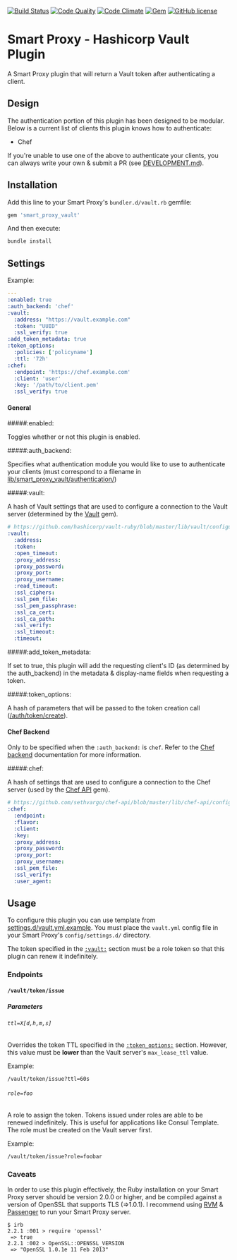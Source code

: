 [![Build Status](https://img.shields.io/travis/theforeman/smart_proxy_vault/master.svg)](https://travis-ci.org/theforeman/smart_proxy_vault)
[![Code Quality](https://img.shields.io/codeclimate/github/visioncritical/smart_proxy_vault.svg)](https://codeclimate.com/github/visioncritical/smart_proxy_vault)
[![Code Climate](https://img.shields.io/codeclimate/coverage/github/visioncritical/smart_proxy_vault.svg)](https://codeclimate.com/github/visioncritical/smart_proxy_vault/coverage)
[![Gem](https://img.shields.io/gem/v/smart_proxy_vault.svg)](https://rubygems.org/gems/smart_proxy_vault/versions)
[![GitHub license](https://img.shields.io/badge/license-GPLv3-blue.svg)](./LICENSE)


# Smart Proxy - Hashicorp Vault Plugin

A Smart Proxy plugin that will return a Vault token after authenticating a client.

## Design

The authentication portion of this plugin has been designed to be modular. Below is a current list of clients this plugin knows how to authenticate:

* Chef

If you're unable to use one of the above to authenticate your clients, you can always write your own & submit a PR (see [DEVELOPMENT.md](documentation/DEVELOPMENT.md)).

## Installation

Add this line to your Smart Proxy's `bundler.d/vault.rb` gemfile:

```ruby
gem 'smart_proxy_vault'
```

And then execute:

```bash
bundle install
```

## Settings

Example:

```yaml
---
:enabled: true
:auth_backend: 'chef'
:vault:
  :address: "https://vault.example.com"
  :token: "UUID"
  :ssl_verify: true
:add_token_metadata: true
:token_options:
  :policies: ['policyname']
  :ttl: '72h'
:chef:
  :endpoint: 'https://chef.example.com'
  :client: 'user'
  :key: '/path/to/client.pem'
  :ssl_verify: true
```

#### General

#####:enabled:

Toggles whether or not this plugin is enabled.

#####:auth_backend:

Specifies what authentication module you would like to use to authenticate your clients (must correspond to a filename in [lib/smart_proxy_vault/authentication/](lib/smart_proxy_vault/authentication/))

#####:vault:

A hash of Vault settings that are used to configure a connection to the Vault server (determined by the [Vault](https://github.com/hashicorp/vault-ruby) gem).

```yaml
# https://github.com/hashicorp/vault-ruby/blob/master/lib/vault/configurable.rb
:vault:
  :address:
  :token:
  :open_timeout:
  :proxy_address:
  :proxy_password:
  :proxy_port:
  :proxy_username:
  :read_timeout:
  :ssl_ciphers:
  :ssl_pem_file:
  :ssl_pem_passphrase:
  :ssl_ca_cert:
  :ssl_ca_path:
  :ssl_verify:
  :ssl_timeout:
  :timeout:
```

#####:add_token_metadata:

If set to true, this plugin will add the requesting client's ID (as determined by the auth_backend) in the metadata & display-name fields when requesting a token.

#####:token_options:

A hash of parameters that will be passed to the token creation call ([/auth/token/create](https://www.vaultproject.io/docs/auth/token.html)).

#### Chef Backend

Only to be specified when the `:auth_backend:` is `chef`. Refer to the [Chef backend](documentation/CHEF.md) documentation for more information.

#####:chef:

A hash of settings that are used to configure a connection to the Chef server (used by the [Chef API](https://github.com/sethvargo/chef-api) gem).

```yaml
# https://github.com/sethvargo/chef-api/blob/master/lib/chef-api/configurable.rb
:chef:
  :endpoint:
  :flavor:
  :client:
  :key:
  :proxy_address:
  :proxy_password:
  :proxy_port:
  :proxy_username:
  :ssl_pem_file:
  :ssl_verify:
  :user_agent:
```

## Usage

To configure this plugin you can use template from [settings.d/vault.yml.example](settings.d/vault.yml.example). You must place the `vault.yml` config file in your Smart Proxy's `config/settings.d/` directory.

The token specified in the [`:vault:`](#vault) section must be a role token so that this plugin can renew it indefinitely.

### Endpoints

#### `/vault/token/issue`

##### Parameters

###### `ttl=X[d,h,m,s]`

Overrides the token TTL specified in the [`:token_options:`](#token_options) section. However, this value must be **lower** than the Vault server's `max_lease_ttl` value.

Example:

`/vault/token/issue?ttl=60s`

###### `role=foo`

A role to assign the token. Tokens issued under roles are able to be renewed indefinitely. This is useful for applications like Consul Template. The role must be created on the Vault server first.

Example:

`/vault/token/issue?role=foobar`

### Caveats

In order to use this plugin effectively, the Ruby installation on your Smart Proxy server should be version 2.0.0 or higher, and be compiled against a version of OpenSSL that supports TLS (=>1.0.1). I recommend using [RVM](https://rvm.io/) & [Passenger](https://www.phusionpassenger.com) to run your Smart Proxy server.

```
$ irb
2.2.1 :001 > require 'openssl'
 => true
2.2.1 :002 > OpenSSL::OPENSSL_VERSION
 => "OpenSSL 1.0.1e 11 Feb 2013"
 ```